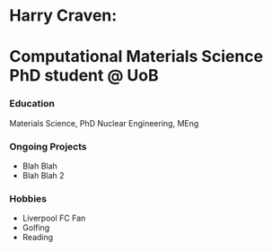# Harry Craven: 
# Computational Materials Science PhD student @ UoB

### Education
Materials Science, PhD
Nuclear Engineering, MEng

### Ongoing Projects
- Blah Blah
- Blah Blah 2

### Hobbies
- Liverpool FC Fan 
- Golfing
- Reading

